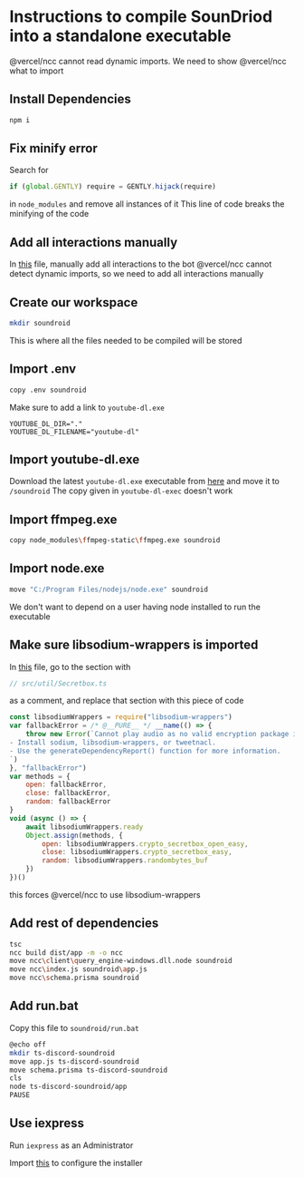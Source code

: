 # Instructions to compile SounDriod into a standalone executable

@vercel/ncc cannot read dynamic imports. We need to show @vercel/ncc what to import

## Install Dependencies

```bash
npm i
```

## Fix minify error

Search for

```ts
if (global.GENTLY) require = GENTLY.hijack(require)
```

in `node_modules` and remove all instances of it
This line of code breaks the minifying of the code

## Add all interactions manually

In [this](./node_modules/nova-bot/dist/utils/FilesSetupHelper.js) file, manually add all interactions to the bot
@vercel/ncc cannot detect dynamic imports, so we need to add all interactions manually

## Create our workspace

```bash
mkdir soundroid
```

This is where all the files needed to be compiled will be stored

## Import .env

```bash
copy .env soundroid
```

Make sure to add a link to `youtube-dl.exe`

```env
YOUTUBE_DL_DIR="."
YOUTUBE_DL_FILENAME="youtube-dl"
```

## Import youtube-dl.exe

Download the latest `youtube-dl.exe` executable from [here](https://github.com/ytdl-org/youtube-dl/releases/) and move it to `/soundroid`
The copy given in `youtube-dl-exec` doesn't work

## Import ffmpeg.exe

```bash
copy node_modules\ffmpeg-static\ffmpeg.exe soundroid
```

## Import node.exe

```bash
move "C:/Program Files/nodejs/node.exe" soundroid
```

We don't want to depend on a user having node installed to run the executable

## Make sure libsodium-wrappers is imported

In [this](./node_modules/@discordjs/voice/dist/index.js) file, go to the section with

```js
// src/util/Secretbox.ts
```

as a comment, and replace that section with this piece of code

```js
const libsodiumWrappers = require("libsodium-wrappers")
var fallbackError = /* @__PURE__ */ __name(() => {
	throw new Error(`Cannot play audio as no valid encryption package is installed.
- Install sodium, libsodium-wrappers, or tweetnacl.
- Use the generateDependencyReport() function for more information.
`)
}, "fallbackError")
var methods = {
	open: fallbackError,
	close: fallbackError,
	random: fallbackError
}
void (async () => {
	await libsodiumWrappers.ready
	Object.assign(methods, {
		open: libsodiumWrappers.crypto_secretbox_open_easy,
		close: libsodiumWrappers.crypto_secretbox_easy,
		random: libsodiumWrappers.randombytes_buf
	})
})()
```

this forces @vercel/ncc to use libsodium-wrappers

## Add rest of dependencies

```bash
tsc
ncc build dist/app -m -o ncc
move ncc\client\query_engine-windows.dll.node soundroid
move ncc\index.js soundroid\app.js
move ncc\schema.prisma soundroid
```

## Add run.bat

Copy this file to `soundroid/run.bat`

```bash
@echo off
mkdir ts-discord-soundroid
move app.js ts-discord-soundroid
move schema.prisma ts-discord-soundroid
cls
node ts-discord-soundroid/app
PAUSE
```

## Use iexpress

Run `iexpress` as an Administrator

Import [this](./soundroid.sed) to configure the installer